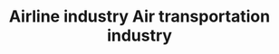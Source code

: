 ---
title: Airline industry Air transportation industry
longTitle: 'Airline industry, Air transportation industry'
tags:
- gccommon
use:
- "[[Air transport industry]]"
---